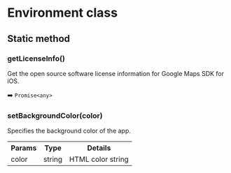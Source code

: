 # Environment class

## Static method

### getLicenseInfo()

Get the open source software license information for Google Maps SDK for iOS.

:arrow_right: `Promise<any>`

### setBackgroundColor(color)

Specifies the background color of the app.

<table>
<tr>
  <th>Params</th>
  <th>Type</th>
  <th>Details</th>
</tr>
<tr>
  <td>color</td>
  <td>string</td>
  <td>HTML color string</td>
</tr>
</table>
